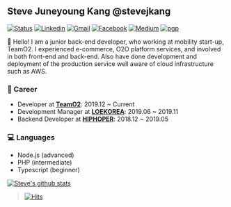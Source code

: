 ## Steve Juneyoung Kang @stevejkang

[![Status](https://img.shields.io/badge/status-employed%20-brightgreen.svg)](https://github.com/stevejkang)
[![Linkedin](https://img.shields.io/badge/-iam--stevejkang-blue?style=flat&logo=Linkedin&logoColor=white&link=https://www.linkedin.com/in/iam-stevejkang/)](https://www.linkedin.com/in/iam-stevejkang/)
[![Gmail](https://img.shields.io/badge/-iam@juneyoung.io-d14836?style=flat&logo=Gmail&logoColor=white&link=mailto:iam@juneyoung.io)](mailto:iam@juneyoung.io)
[![Facebook](https://img.shields.io/badge/-stevejkang-1877f2?style=flat&logo=facebook&logoColor=white&link=https://www.facebook.com/stevejkang)](https://www.facebook.com/stevejkang)
[![Medium](https://img.shields.io/badge/-@stevejkang-03a57a?style=flat&labelColor=000000&logo=Medium&link=https://medium.com/stevejkang/)](https://medium.com/stevejkang)
[![pgp](https://img.shields.io/keybase/pgp/stevejkang?style=flat&labelColor=313131&color=313131)](http://link.juneyoung.io/stevejkang.pgp)

👋 Hello! I am a junior back-end developer, who working at mobility start-up, TeamO2. I experienced e-commerce, O2O platform services, and involved in both front-end and back-end. Also have done development and deployment of the production service well aware of cloud infrastructure such as AWS.

### 💼 Career
- Developer at [**TeamO2**](https://carmore.kr/): 2019.12 ~ Current
- Development Manager at [**LOEKOREA**](http://loekorea.com/): 2019.06 ~ 2019.11
- Backend Developer at [**HIPHOPER**](https://www.hiphoper.com/): 2018.12 ~ 2019.05

### 💻 Languages
- Node.js (advanced)
- PHP (intermediate)
- Typescript (beginner)

[![Steve's github stats](https://github-readme-stats.vercel.app/api?username=stevejkang&show_icons=true&title_color=fff&icon_color=79ff97&text_color=9f9f9f&bg_color=151515)](https://github.com/stevejkang)

> [![Hits](https://hits.seeyoufarm.com/api/count/incr/badge.svg?url=https%3A%2F%2Fgithub.com%2Fstevejkang%2Fstevejkang)](https://github.com/stevejkang/stevejkang)